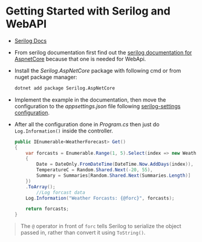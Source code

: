 # Getting Started with Serilog and WebAPI

- [Serilog Docs](https://serilog.net/)

- From serilog documentation first find out the [serilog documentation for AspnetCore](https://github.com/serilog/serilog-aspnetcore#serilogaspnetcore---) because that one is needed for WebApi.
- Install the *Serilog.AspNetCore* package with following cmd or from nuget package manager:
	```bash
	dotnet add package Serilog.AspNetCore
	```

- Implement the example in the documentation, then move the configuration to the *appsettings.json* file following [serilog-settings configuration](https://github.com/serilog/serilog-settings-configuration).
- After all the configuration done in *Program.cs* then just do `Log.Information()` inside the controller.
	```cs
	public IEnumerable<WeatherForecast> Get()
	{
	    var forcasts = Enumerable.Range(1, 5).Select(index => new WeatherForecast
	    {
	        Date = DateOnly.FromDateTime(DateTime.Now.AddDays(index)),
	        TemperatureC = Random.Shared.Next(-20, 55),
	        Summary = Summaries[Random.Shared.Next(Summaries.Length)]
	    })
	    .ToArray();
			//Log forcast data
	    Log.Information("Weather Forcasts: {@forc}", forcasts);
	
	    return forcasts;
	}
	```
>The `@` operator in front of `forc` tells Serilog to serialize the object passed in, rather than convert it using `ToString()`.


